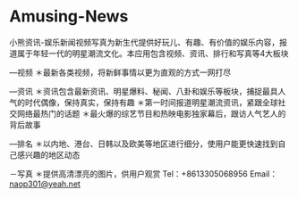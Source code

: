 # Amusing-News
小熊资讯-娱乐新闻视频写真为新生代提供好玩儿、有趣、有价值的娱乐内容，报道属于年轻一代的明星潮流文化。本应用包含视频、资讯、排行和写真等4大板块

—视频
＊最新各类视频，将新鲜事情以更为直观的方式一网打尽

—资讯
＊资讯包含最新资讯、明星爆料、秘闻、八卦和娱乐等板块，捕捉最具人气的时代偶像，保持真实，保持有趣
＊第一时间报道明星潮流资讯，紧跟全球社交网络最热门的话题
＊最火爆的综艺节目和热映电影独家幕后，跟访人气艺人的背后故事

—排名
＊以内地、港台、日韩以及欧美等地区进行细分，使用户能更快速找到自己感兴趣的地区动态

－写真
＊提供高清漂亮的图片，供用户观赏
Tel：+8613305068956
Email：naop301@yeah.net
